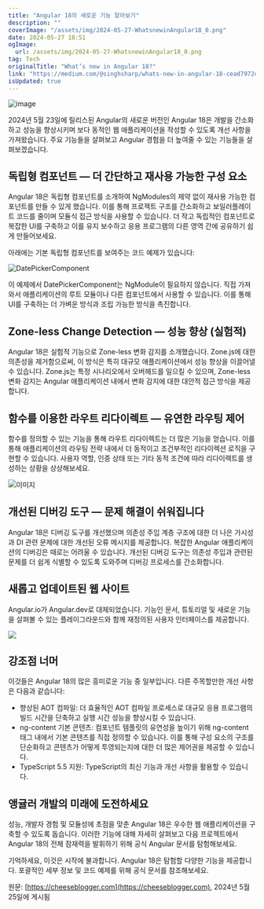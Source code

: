```yaml
---
title: "Angular 18의 새로운 기능 알아보기"
description: ""
coverImage: "/assets/img/2024-05-27-WhatsnewinAngular18_0.png"
date: 2024-05-27 18:51
ogImage:
  url: /assets/img/2024-05-27-WhatsnewinAngular18_0.png
tag: Tech
originalTitle: "What’s new in Angular 18?"
link: "https://medium.com/@singhsharp/whats-new-in-angular-18-cead7972dce7"
isUpdated: true
---
```


![image](/assets/img/2024-05-27-WhatsnewinAngular18_0.png)

2024년 5월 23일에 릴리스된 Angular의 새로운 버전인 Angular 18은 개발을 간소화하고 성능을 향상시키며 보다 동적인 웹 애플리케이션을 작성할 수 있도록 개선 사항을 가져왔습니다. 주요 기능들을 살펴보고 Angular 경험을 더 높여줄 수 있는 기능들을 살펴보겠습니다.

## 독립형 컴포넌트 — 더 간단하고 재사용 가능한 구성 요소

Angular 18은 독립형 컴포넌트를 소개하여 NgModules의 제약 없이 재사용 가능한 컴포넌트를 만들 수 있게 했습니다. 이를 통해 프로젝트 구조를 간소화하고 보일러플레이트 코드를 줄이며 모듈식 접근 방식을 사용할 수 있습니다. 더 작고 독립적인 컴포넌트로 복잡한 UI를 구축하고 이를 유지 보수하고 응용 프로그램의 다른 영역 간에 공유하기 쉽게 만들어보세요.

<!-- seedividend - 사각형 -->

<ins class="adsbygoogle"
     style="display:block"
     data-ad-client="ca-pub-4877378276818686"
     data-ad-slot="1898504329"
     data-ad-format="auto"
     data-full-width-responsive="true"></ins>

<script>
     (adsbygoogle = window.adsbygoogle || []).push({});
</script>

아래에는 기본 독립형 컴포넌트를 보여주는 코드 예제가 있습니다:

![DatePickerComponent](/assets/img/2024-05-27-WhatsnewinAngular18_1.png)

이 예제에서 DatePickerComponent는 NgModule이 필요하지 않습니다. 직접 가져와서 애플리케이션의 루트 모듈이나 다른 컴포넌트에서 사용할 수 있습니다. 이를 통해 UI를 구축하는 더 가벼운 방식과 조립 가능한 방식을 촉진합니다.

## Zone-less Change Detection — 성능 향상 (실험적)

<!-- seedividend - 사각형 -->

<ins class="adsbygoogle"
     style="display:block"
     data-ad-client="ca-pub-4877378276818686"
     data-ad-slot="1898504329"
     data-ad-format="auto"
     data-full-width-responsive="true"></ins>

<script>
     (adsbygoogle = window.adsbygoogle || []).push({});
</script>

Angular 18은 실험적 기능으로 Zone-less 변화 감지를 소개했습니다. Zone.js에 대한 의존성을 제거함으로써, 이 방식은 특히 대규모 애플리케이션에서 성능 향상을 이끌어낼 수 있습니다. Zone.js는 특정 시나리오에서 오버헤드를 일으킬 수 있으며, Zone-less 변화 감지는 Angular 애플리케이션 내에서 변화 감지에 대한 대안적 접근 방식을 제공합니다.

## 함수를 이용한 라우트 리다이렉트 — 유연한 라우팅 제어

함수를 정의할 수 있는 기능을 통해 라우트 리다이렉트는 더 많은 기능을 얻습니다. 이를 통해 애플리케이션의 라우팅 전략 내에서 더 동적이고 조건부적인 리다이렉션 로직을 구현할 수 있습니다. 사용자 역할, 인증 상태 또는 기타 동적 조건에 따라 리다이렉트를 생성하는 상황을 상상해보세요.

![이미지](/assets/img/2024-05-27-WhatsnewinAngular18_2.png)

<!-- seedividend - 사각형 -->

<ins class="adsbygoogle"
     style="display:block"
     data-ad-client="ca-pub-4877378276818686"
     data-ad-slot="1898504329"
     data-ad-format="auto"
     data-full-width-responsive="true"></ins>

<script>
     (adsbygoogle = window.adsbygoogle || []).push({});
</script>

## 개선된 디버깅 도구 — 문제 해결이 쉬워집니다

Angular 18은 디버깅 도구를 개선했으며 의존성 주입 계층 구조에 대한 더 나은 가시성과 DI 관련 문제에 대한 개선된 오류 메시지를 제공합니다. 복잡한 Angular 애플리케이션의 디버깅은 때로는 어려울 수 있습니다. 개선된 디버깅 도구는 의존성 주입과 관련된 문제를 더 쉽게 식별할 수 있도록 도와주며 디버깅 프로세스를 간소화합니다.

## 새롭고 업데이트된 웹 사이트

Angular.io가 Angular.dev로 대체되었습니다. 기능인 문서, 튜토리얼 및 새로운 기능을 살펴볼 수 있는 플레이그라운드와 함께 재정의된 사용자 인터페이스를 제공합니다.

<!-- seedividend - 사각형 -->

<ins class="adsbygoogle"
     style="display:block"
     data-ad-client="ca-pub-4877378276818686"
     data-ad-slot="1898504329"
     data-ad-format="auto"
     data-full-width-responsive="true"></ins>

<script>
     (adsbygoogle = window.adsbygoogle || []).push({});
</script>

<img src="/assets/img/2024-05-27-WhatsnewinAngular18_3.png" />

## 강조점 너머

이것들은 Angular 18의 많은 흥미로운 기능 중 일부입니다. 다른 주목할만한 개선 사항은 다음과 같습니다:

- 향상된 AOT 컴파일: 더 효율적인 AOT 컴파일 프로세스로 대규모 응용 프로그램의 빌드 시간을 단축하고 실행 시간 성능을 향상시킬 수 있습니다.
- ng-content 기본 콘텐츠: 컴포넌트 템플릿의 유연성을 높이기 위해 ng-content 태그 내에서 기본 콘텐츠를 직접 정의할 수 있습니다. 이를 통해 구성 요소의 구조를 단순화하고 콘텐츠가 어떻게 투영되는지에 대한 더 많은 제어권을 제공할 수 있습니다.
- TypeScript 5.5 지원: TypeScript의 최신 기능과 개선 사항을 활용할 수 있습니다.

<!-- seedividend - 사각형 -->

<ins class="adsbygoogle"
     style="display:block"
     data-ad-client="ca-pub-4877378276818686"
     data-ad-slot="1898504329"
     data-ad-format="auto"
     data-full-width-responsive="true"></ins>

<script>
     (adsbygoogle = window.adsbygoogle || []).push({});
</script>

## 앵귤러 개발의 미래에 도전하세요

성능, 개발자 경험 및 모듈성에 초점을 맞춘 Angular 18은 우수한 웹 애플리케이션을 구축할 수 있도록 돕습니다. 이러한 기능에 대해 자세히 살펴보고 다음 프로젝트에서 Angular 18의 전체 잠재력을 발휘하기 위해 공식 Angular 문서를 탐험해보세요.

기억하세요, 이것은 시작에 불과합니다. Angular 18은 탐험할 다양한 기능을 제공합니다. 포괄적인 세부 정보 및 코드 예제를 위해 공식 문서를 참조해보세요.

원문: [https://cheeseblogger.com](https://cheeseblogger.com), 2024년 5월 25일에 게시됨
